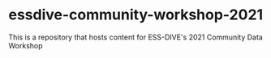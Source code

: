 # essdive-community-workshop-2021
This is a repository that hosts content for ESS-DIVE's 2021 Community Data Workshop
